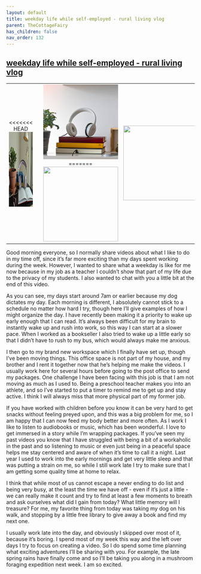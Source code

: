 ```yaml
---
layout: default
title: weekday life while self-employed - rural living vlog
parent: TheCottageFairy
has_children: false
nav_order: 132
---
```


## [weekday life while self-employed - rural living vlog](https://www.youtube.com/watch?v=kbBxCfHzpfI)

<div>
<table align="center">
	<tr>
		<td align="center">
<<<<<<< HEAD
			<img src="../../assets/cottage_fairy_ai_generated_photos/weekday_life_while_self-employed_-_rural_living_vlog-[kbBxCfHzpfI]/generated_00.png" height="200" width="200"/>
		</td>
		<td align="center">
			<img src="../../assets/cottage_fairy_ai_generated_photos/weekday_life_while_self-employed_-_rural_living_vlog-[kbBxCfHzpfI]/generated_01.png" height="200" width="200"/>
		</td>
		<td align="center">
			<img src="../../assets/cottage_fairy_ai_generated_photos/weekday_life_while_self-employed_-_rural_living_vlog-[kbBxCfHzpfI]/generated_02.png" height="200" width="200"/>
=======
			<img src="../../posters/weekday_life_while_self-employed_-_rural_living_vlog-[kbBxCfHzpfI]/generated_00.png" height="200" width="200"/>
		</td>
		<td align="center">
			<img src="../../posters/weekday_life_while_self-employed_-_rural_living_vlog-[kbBxCfHzpfI]/generated_01.png" height="200" width="200"/>
		</td>
		<td align="center">
			<img src="../../posters/weekday_life_while_self-employed_-_rural_living_vlog-[kbBxCfHzpfI]/generated_02.png" height="200" width="200"/>
>>>>>>> ffe52613361410ad9d371a0f80e81de4dd24175f
		</td>
	</tr>
</table>
</div>

Good morning everyone, so I normally share videos about what I like to do in my time off, since it’s far more exciting than my days spent working during the week. However, I wanted to share what a weekday is like for me now because in my job as a teacher I couldn’t show that part of my life due to the privacy of my students. I also wanted to chat with you a little bit at the end of this video.

As you can see, my days start around 7am or earlier because my dog dictates my day. Each morning is different, I absolutely cannot stick to a schedule no matter how hard I try, though here I’ll give examples of how I might organize the day. I have recently been making it a priority to wake up early enough that I can read. It’s always been difficult for my brain to instantly wake up and rush into work, so this way I can start at a slower pace. When I worked as a bookseller I also tried to wake up a little early so that I didn’t have to rush to my bus, which would always make me anxious.

I then go to my brand new workspace which I finally have set up, though I’ve been moving things. This office space is not part of my house, and my brother and I rent it together now that he’s helping me make the videos. I usually work here for several hours before going to the post office to send my packages. One challenge I have been facing with this job is that I am not moving as much as I used to. Being a preschool teacher makes you into an athlete, and so I’ve started to put a timer to remind me to get up and stay active. I think I will always miss that more physical part of my former job.

If you have worked with children before you know it can be very hard to get snacks without feeling preyed upon, and this was a big problem for me, so I am happy that I can now feed my body better and more often. As I work I like to listen to audiobooks or music, which has been wonderful. I love to get immersed in a story while I’m wrapping packages. If you’ve seen my past videos you know that I have struggled with being a bit of a workaholic in the past and so listening to music or even just being in a peaceful space helps me stay centered and aware of when it’s time to call it a night. Last year I used to work into the early mornings and get very little sleep and that was putting a strain on me, so while I still work late I try to make sure that I am getting some quality time at home to relax.

I think that while most of us cannot escape a never ending to do list and being very busy, at the least the time we have off - even if it’s just a little - we can really make it count and try to find at least a few moments to breath and ask ourselves what did I gain from today? What little memory will I treasure? For me, my favorite thing from today was taking my dog on his walk, and stopping by a little free library to give away a book and find my next one.

I usually work late into the day, and obviously I skipped over most of it, because it’s boring. I spend most of my week this way and the left over days I try to focus on creating a video. So I do spend some time planning what exciting adventures I’ll be sharing with you. For example, the late spring rains have finally come and so I’ll be taking you along in a mushroom foraging expedition next week. I am so excited.